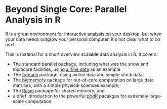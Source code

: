 Beyond Single Core: Parallel Analysis in R
===================

R is a great environment for interactive analysis on your desktop, but when your data needs outgrow your 
personal computer, it's not clear what to do next.

This is material for a short overview scalable data analysis in R.  It covers:

* The standard parallel package, including what was the snow and multicore facilities, using [airline data](http://stat-computing.org/dataexpo/2009/the-data.html) as an example
* The [foreach](http://cran.r-project.org/web/packages/foreach/index.html) package, using airline data and simple stock data;
* The [bigmemory](http://cran.r-project.org/web/packages/bigmemory/index.html) package for out-of-core computation on large data matrices, with a simple physical sciences example;
* The [Rdsm](http://cran.r-project.org/web/packages/Rdsm/index.html) package for shared memory; and
* a brief introduction to the powerful [pbdR](http://r-pbd.org) pacakges for extremely large-scale computation.

